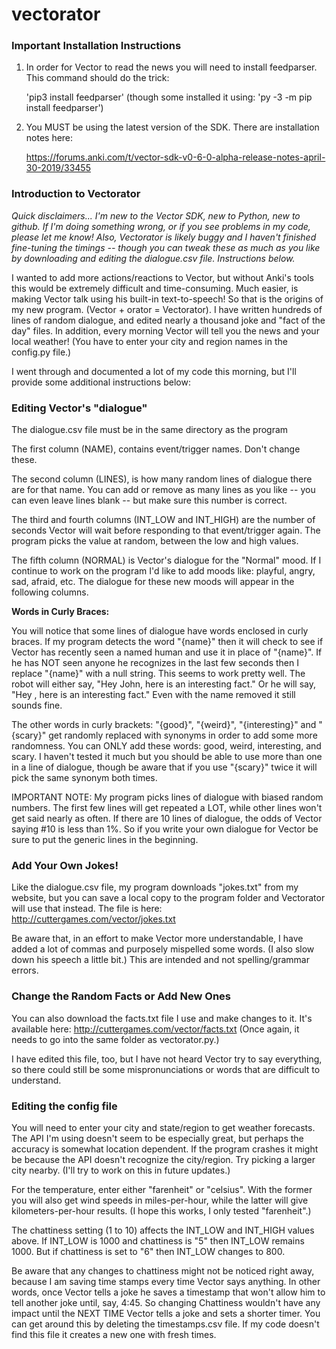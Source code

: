 # vectorator

### Important Installation Instructions ###
1. In order for Vector to read the news you will need to install feedparser. This command should do the trick:

      'pip3 install feedparser' (though some installed it using: 'py -3 -m pip install feedparser')

2. You MUST be using the latest version of the SDK. There are installation notes here:

     https://forums.anki.com/t/vector-sdk-v0-6-0-alpha-release-notes-april-30-2019/33455

### Introduction to Vectorator ###
*Quick disclaimers... I'm new to the Vector SDK, new to Python, new to github. If I'm doing something wrong, or if you see problems in my code, please let me know! Also, Vectorator is likely buggy and I haven't finished fine-tuning the timings -- though you can tweak these as much as you like by downloading and editing the dialogue.csv file. Instructions below.*

I wanted to add more actions/reactions to Vector, but without Anki's tools this would be extremely difficult and time-consuming. Much easier, is making Vector talk using his built-in text-to-speech! So that is the origins of my new program. (Vector + orator = Vectorator). I have written hundreds of lines of random dialogue, and edited nearly a thousand joke and "fact of the day" files. In addition, every morning Vector will tell you the news and your local weather! (You have to enter your city and region names in the config.py file.)

I went through and documented a lot of my code this morning, but I'll provide some additional instructions below:

### Editing Vector's "dialogue"
The dialogue.csv file must be in the same directory as the program

The first column (NAME), contains event/trigger names. Don't change these.

The second column (LINES), is how many random lines of dialogue there are for that name. You can add or remove as many lines as you like -- you can even leave lines blank -- but make sure this number is correct.

The third and fourth columns (INT_LOW and INT_HIGH) are the number of seconds Vector will wait before responding to that event/trigger again. The program picks the value at random, between the low and high values.

The fifth column (NORMAL) is Vector's dialogue for the "Normal" mood. If I continue to work on the program I'd like to add moods like: playful, angry, sad, afraid, etc. The dialogue for these new moods will appear in the following columns.

**Words in Curly Braces:**

You will notice that some lines of dialogue have words enclosed in curly braces. If my program detects the word "{name}" then it will check to see if Vector has recently seen a named human and use it in place of "{name}". If he has NOT seen anyone he recognizes in the last few seconds then I replace "{name}" with a null string. This seems to work pretty well. The robot will either say, "Hey John, here is an interesting fact." Or he will say, "Hey , here is an interesting fact." Even with the name removed it still sounds fine.

The other words in curly brackets: "{good}", "{weird}", "{interesting}" and "{scary}" get randomly replaced with synonyms in order to add some more randomness. You can ONLY add these words: good, weird, interesting, and scary. I haven't tested it much but you should be able to use more than one in a line of dialogue, though be aware that if you use "{scary}" twice it will pick the same synonym both times.

IMPORTANT NOTE: My program picks lines of dialogue with biased random numbers. The first few lines will get repeated a LOT, while other lines won't get said nearly as often. If there are 10 lines of dialogue, the odds of Vector saying #10 is less than 1%. So if you write your own dialogue for Vector be sure to put the generic lines in the beginning. 

### Add Your Own Jokes! ###
Like the dialogue.csv file, my program downloads "jokes.txt" from my website, but you can save a local copy to the program folder and Vectorator will use that instead. The file is here: http://cuttergames.com/vector/jokes.txt 

Be aware that, in an effort to make Vector more understandable, I have added a lot of commas and purposely mispelled some words. (I also slow down his speech a little bit.) This are intended and not spelling/grammar errors.

### Change the Random Facts or Add New Ones ###
You can also download the facts.txt file I use and make changes to it. It's available here: http://cuttergames.com/vector/facts.txt (Once again, it needs to go into the same folder as vectorator.py.)

I have edited this file, too, but I have not heard Vector try to say everything, so there could still be some mispronunciations or words that are difficult to understand.

### Editing the config file
You will need to enter your city and state/region to get weather forecasts. The API I'm using doesn't seem to be especially great, but perhaps the accuracy is somewhat location dependent. If the program crashes it might be because the API doesn't recognize the city/region. Try picking a larger city nearby. (I'll try to work on this in future updates.)

For the temperature, enter either "farenheit" or "celsius". With the former you will also get wind speeds in miles-per-hour, while the latter will give kilometers-per-hour results. (I hope this works, I only tested "farenheit".)

The chattiness setting (1 to 10) affects the INT_LOW and INT_HIGH values above. If INT_LOW is 1000 and chattiness is "5" then INT_LOW remains 1000. But if chattiness is set to "6" then INT_LOW changes to 800. 

Be aware that any changes to chattiness might not be noticed right away, because I am saving time stamps every time Vector says anything. In other words, once Vector tells a joke he saves a timestamp that won't allow him to tell another joke until, say, 4:45. So changing Chattiness wouldn't have any impact until the NEXT TIME Vector tells a joke and sets a shorter timer. You can get around this by deleting the timestamps.csv file. If my code doesn't find this file it creates a new one with fresh times.
